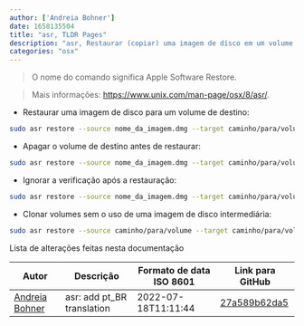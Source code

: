 ```yaml
---
author: ['Andreia Bohner']
date: 1658135504
title: "asr, TLDR Pages"
description: "asr, Restaurar (copiar) uma imagem de disco em um volume."
categories: "osx"
---
```

> O nome do comando significa Apple Software Restore.

> Mais informações: <https://www.unix.com/man-page/osx/8/asr/>.

- Restaurar uma imagem de disco para um volume de destino:

```bash
sudo asr restore --source nome_da_imagem.dmg --target caminho/para/volume
```

- Apagar o volume de destino antes de restaurar:

```bash
sudo asr restore --source nome_da_imagem.dmg --target caminho/para/volume --erase
```

- Ignorar a verificação após a restauração:

```bash
sudo asr restore --source nome_da_imagem.dmg --target caminho/para/volume --noverify
```

- Clonar volumes sem o uso de uma imagem de disco intermediária:

```bash
sudo asr restore --source caminho/para/volume --target caminho/para/volume_clonado
```
Lista de alterações feitas nesta documentação


Autor | Descrição | Formato de data ISO 8601 | Link para GitHub
------|-----|-----|-----
[Andreia Bohner](mailto:andreiabohner@gmail.com) | asr: add pt_BR translation | 2022-07-18T11:11:44 | [27a589b62da5](https://github.com/tldr-pages/tldr/commit/27a589b62da569fcd3adb2b0dc26de990972205e)

